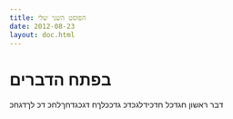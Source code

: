 ```yaml
---
title: הפוסט השני שלי
date: 2012-08-23
layout: doc.html
---
```



# בפתח הדברים

דבר ראשון חגדכל חדכידלגכדכ
גדככלךח דגכגדחךלחכ דכ לךדגחכ 
